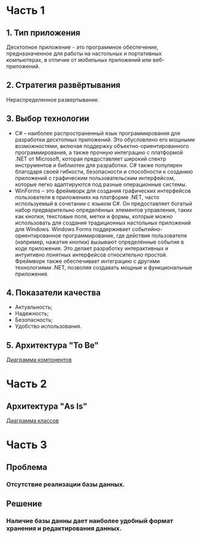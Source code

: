 # Часть 1
## 1.    Тип приложения
Десктопное приложение - это программное обеспечение, предназначенное для работы на настольных и портативных компьютерах, в отличие от мобильных приложений или веб-приложений.
## 2.    Стратегия развёртывания 
Нераспределенное развертывание.
## 3. Выбор технологии
  - C# – наиболее распространенный язык программирования для разработки десктопных приложений. Это обусловлено его мощными возможностями, включая поддержку объектно-ориентированного программирования, а также прочную интеграцию с платформой .NET от Microsoft, которая предоставляет широкий спектр инструментов и библиотек для разработки. C# также популярен благодаря своей гибкости, безопасности и способности к созданию приложений с графическим пользовательским интерфейсом, которые легко адаптируются под разные операционные системы.
  - WinForms – это фреймворк для создания графических интерфейсов пользователя в приложениях на платформе .NET, часто используемый в сочетании с языком C#. Он предоставляет богатый набор предварительно определённых элементов управления, таких как кнопки, текстовые поля, метки и формы, которые можно использовать для создания традиционных настольных приложений для Windows. Windows Forms поддерживает событийно-ориентированное программирование, где действия пользователя (например, нажатие кнопки) вызывают определённые события в коде приложения. Это делает разработку интерактивных и интуитивно понятных интерфейсов относительно простой. Фреймворк также обеспечивает интеграцию с другими технологиями .NET, позволяя создавать мощные и функциональные приложения.
## 4. Показатели качества
  - Актуальность;
  - Надежность;
  - Безопасность;
  - Удобство использования.
## 5. Архитектура "To Be"
[Диаграмма компонентов](Documents/System%20project/Component/README.md)    

# Часть 2
## Архитектура "As Is"
[Диаграмма классов](Documents/System%20project/Class/README.md) 

# Часть 3
## Проблема
### Отсутствие реализации базы данных.

## Решение
### Наличие базы данны дает наиболее удобный формат хранения и редактирования данных.
